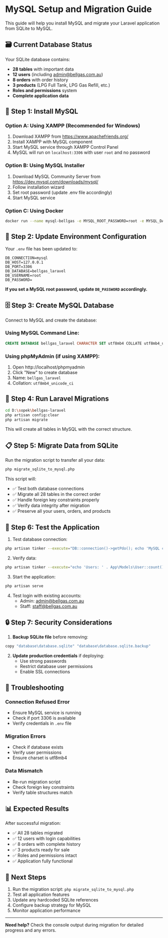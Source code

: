 # MySQL Setup and Migration Guide

This guide will help you install MySQL and migrate your Laravel application from SQLite to MySQL.

## 🗃️ Current Database Status

Your SQLite database contains:
- **28 tables** with important data
- **12 users** (including admin@bellgas.com.au)
- **8 orders** with order history
- **3 products** (LPG Full Tank, LPG Gas Refill, etc.)
- **Roles and permissions** system
- **Complete application data**

## 🚀 Step 1: Install MySQL

### Option A: Using XAMPP (Recommended for Windows)
1. Download XAMPP from https://www.apachefriends.org/
2. Install XAMPP with MySQL component
3. Start MySQL service through XAMPP Control Panel
4. MySQL will run on `localhost:3306` with user `root` and no password

### Option B: Using MySQL Installer
1. Download MySQL Community Server from https://dev.mysql.com/downloads/mysql/
2. Follow installation wizard
3. Set root password (update .env file accordingly)
4. Start MySQL service

### Option C: Using Docker
```bash
docker run --name mysql-bellgas -e MYSQL_ROOT_PASSWORD=root -e MYSQL_DATABASE=bellgas_laravel -p 3306:3306 -d mysql:8.0
```

## 🔧 Step 2: Update Environment Configuration

Your `.env` file has been updated to:
```env
DB_CONNECTION=mysql
DB_HOST=127.0.0.1
DB_PORT=3306
DB_DATABASE=bellgas_laravel
DB_USERNAME=root
DB_PASSWORD=
```

**If you set a MySQL root password, update `DB_PASSWORD` accordingly.**

## 🗄️ Step 3: Create MySQL Database

Connect to MySQL and create the database:

### Using MySQL Command Line:
```sql
CREATE DATABASE bellgas_laravel CHARACTER SET utf8mb4 COLLATE utf8mb4_unicode_ci;
```

### Using phpMyAdmin (if using XAMPP):
1. Open http://localhost/phpmyadmin
2. Click "New" to create database
3. Name: `bellgas_laravel`
4. Collation: `utf8mb4_unicode_ci`

## 🔄 Step 4: Run Laravel Migrations

```bash
cd D:\sopek\bellgas-laravel
php artisan config:clear
php artisan migrate
```

This will create all tables in MySQL with the correct structure.

## 📋 Step 5: Migrate Data from SQLite

Run the migration script to transfer all your data:

```bash
php migrate_sqlite_to_mysql.php
```

This script will:
- ✅ Test both database connections
- ✅ Migrate all 28 tables in the correct order
- ✅ Handle foreign key constraints properly
- ✅ Verify data integrity after migration
- ✅ Preserve all your users, orders, and products

## 🧪 Step 6: Test the Application

1. Test database connection:
```bash
php artisan tinker --execute="DB::connection()->getPdo(); echo 'MySQL connection successful!';"
```

2. Verify data:
```bash
php artisan tinker --execute="echo 'Users: ' . App\Models\User::count(); echo 'Orders: ' . App\Models\Order::count();"
```

3. Start the application:
```bash
php artisan serve
```

4. Test login with existing accounts:
   - Admin: admin@bellgas.com.au
   - Staff: staff@bellgas.com.au

## 🔒 Step 7: Security Considerations

1. **Backup SQLite file** before removing:
```bash
copy "database\database.sqlite" "database\database.sqlite.backup"
```

2. **Update production credentials** if deploying:
   - Use strong passwords
   - Restrict database user permissions
   - Enable SSL connections

## 🐛 Troubleshooting

### Connection Refused Error
- Ensure MySQL service is running
- Check if port 3306 is available
- Verify credentials in `.env` file

### Migration Errors
- Check if database exists
- Verify user permissions
- Ensure charset is utf8mb4

### Data Mismatch
- Re-run migration script
- Check foreign key constraints
- Verify table structures match

## 📊 Expected Results

After successful migration:
- ✅ All 28 tables migrated
- ✅ 12 users with login capabilities
- ✅ 8 orders with complete history
- ✅ 3 products ready for sale
- ✅ Roles and permissions intact
- ✅ Application fully functional

## 🎯 Next Steps

1. Run the migration script: `php migrate_sqlite_to_mysql.php`
2. Test all application features
3. Update any hardcoded SQLite references
4. Configure backup strategy for MySQL
5. Monitor application performance

---

**Need help?** Check the console output during migration for detailed progress and any errors.